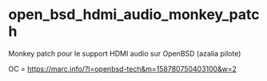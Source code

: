 # open_bsd_hdmi_audio_monkey_patch
Monkey patch pour le support HDMI audio sur OpenBSD (azalia pilote)

OC = https://marc.info/?l=openbsd-tech&m=158780750403100&w=2
